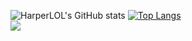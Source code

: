 ![HarperLOL's GitHub stats](https://github-readme-stats.vercel.app/api?username=HarperLOL&show_icons=true&theme=jolly)
[![Top Langs](https://github-readme-stats.vercel.app/api/top-langs/?username=HarperLOL&layout=compact)](https://github.com/anuraghazra/github-readme-stats)\
![](https://komarev.com/ghpvc/?username=HarperLOL&color=blueviolet)
